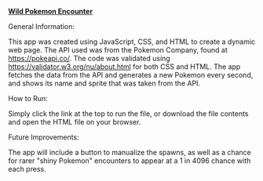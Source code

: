 **[Wild Pokemon Encounter](https://wildpokemonencounter.herokuapp.com/)**

General Information:

This app was created using JavaScript, CSS, and HTML to create a dynamic web page. The API used was from the Pokemon Company, found at https://pokeapi.co/. The code was validated using https://validator.w3.org/nu/about.html for both CSS and HTML. The app fetches the data from the API and generates a new Pokemon every second, and shows its name and sprite that was taken from the API. 

How to Run:

Simply click the link at the top to run the file, or download the file contents and open the HTML file on your browser.

Future Improvements: 

The app will include a button to manualize the spawns, as well as a chance for rarer "shiny Pokemon" encounters to appear at a 1 in 4096 chance with each press. 
